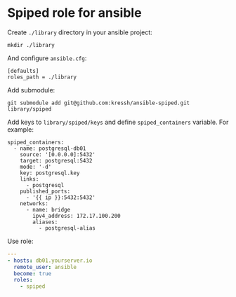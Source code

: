 # Spiped role for ansible

Create `./library` directory in your ansible project:

```
mkdir ./library
```

And configure `ansible.cfg`:

```
[defaults]
roles_path = ./library
```

Add submodule:

```
git submodule add git@github.com:kressh/ansible-spiped.git library/spiped
```

Add keys to `library/spiped/keys` and define `spiped_containers` variable. For example:

```
spiped_containers:
  - name: postgresql-db01
    source: '[0.0.0.0]:5432'
    target: postgresql:5432
    mode: '-d'
    key: postgresql.key
    links:
      - postgresql
    published_ports:
      - '{{ ip }}:5432:5432'
    networks:
      - name: bridge
        ipv4_address: 172.17.100.200
        aliases:
          - postgresql-alias
```

Use role:

```yaml
---
- hosts: db01.yourserver.io
  remote_user: ansible
  become: true
  roles:
    - spiped
```
